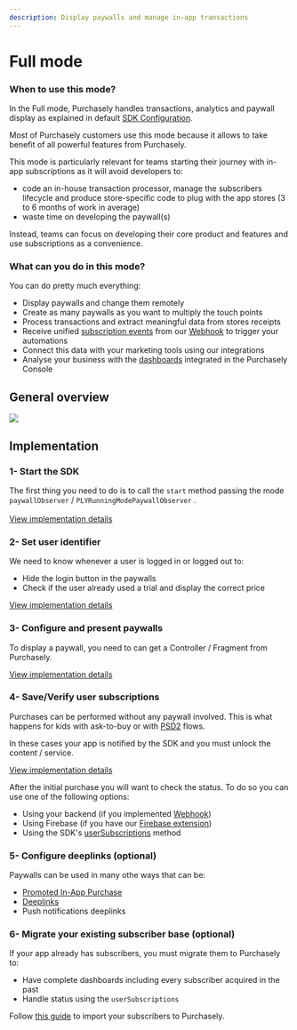 ```yaml
---
description: Display paywalls and manage in-app transactions
---
```


# Full mode

### When to use this mode?

In the Full mode, Purchasely handles transactions, analytics and paywall display as explained in default [SDK Configuration](config-appendices/).

Most of Purchasely customers use this mode because it allows to take benefit of all powerful features from Purchasely.

This mode is particularly relevant for teams starting their journey with in-app subscriptions as it will avoid developers to:

* code an in-house transaction processor, manage the subscribers lifecycle and produce store-specific code to plug with the app stores (3 to 6 months of work in average)
* waste time on developing the paywall(s)

Instead, teams can focus on developing their core product and features and use subscriptions as a convenience.

### What can you do in this mode?

You can do pretty much everything:

* Display paywalls and change them remotely
* Create as many paywalls as you want to multiply the touch points
* Process transactions and extract meaningful data from stores receipts
* Receive unified [subscription events](../../analytics/events/webhook-events/subscription-events.md) from our [Webhook](../../integrations/webhook-1/) to trigger your automations
* Connect this data with your marketing tools using our integrations
* Analyse your business with the [dashboards](../../analytics/dashboards/introduction.md) integrated in the Purchasely Console

## General overview

![](<../../.gitbook/assets/full animated.gif>)

## Implementation

### 1- Start the SDK

The first thing you need to do is to call the `start` method passing the mode `paywallObserver` / `PLYRunningModePaywallObserver` .\
\
[View implementation details](config-appendices/start-the-sdk.md)



### 2- Set user identifier

We need to know whenever a user is logged in or logged out to:

* Hide the login button in the paywalls
* Check if the user already used a trial and display the correct price

[View implementation details](config-appendices/set-user-id.md)



### 3- Configure and present paywalls

To display a paywall, you need to can get a Controller / Fragment from Purchasely.&#x20;

[View implementation details](config-appendices/present-paywalls.md)



### 4- Save/Verify user subscriptions

Purchases can be performed without any paywall involved. This is what happens for kids with ask-to-buy or with [PSD2](https://developer.apple.com/support/psd2/) flows.

In these cases your app is notified by the SDK and you must unlock the content / service.

[View implementation details](config-appendices/unlock-content-service.md)



After the initial purchase you will want to check the status. To do so you can use one of the following options:

* Using your backend (if you implemented [Webhook](../../integrations/webhook-1/))
* Using Firebase (if you have our [Firebase extension](https://github.com/Purchasely/Purchasely-Firebase-Extension))
* Using the SDK's [userSubscriptions](../../advanced-features/subscription-status.md) method &#x20;



### 5- Configure deeplinks (optional)

Paywalls can be used in many othe ways that can be:

* [Promoted In-App Purchase](../../advanced-features/promoting-your-products/promoting-in-app-purchases.md)
* [Deeplinks](../../advanced-features/deeplinks-and-automations.md)
* Push notifications deeplinks



### 6- Migrate your existing subscriber base (optional)

If your app already has subscribers, you must migrate them to Purchasely to:

* Have complete dashboards including every subscriber acquired in the past
* Handle status using the `userSubscriptions` &#x20;

Follow [this guide](../../faq/migration-guides/migrate-from-an-existing-setup.md) to import your subscribers to Purchasely.

